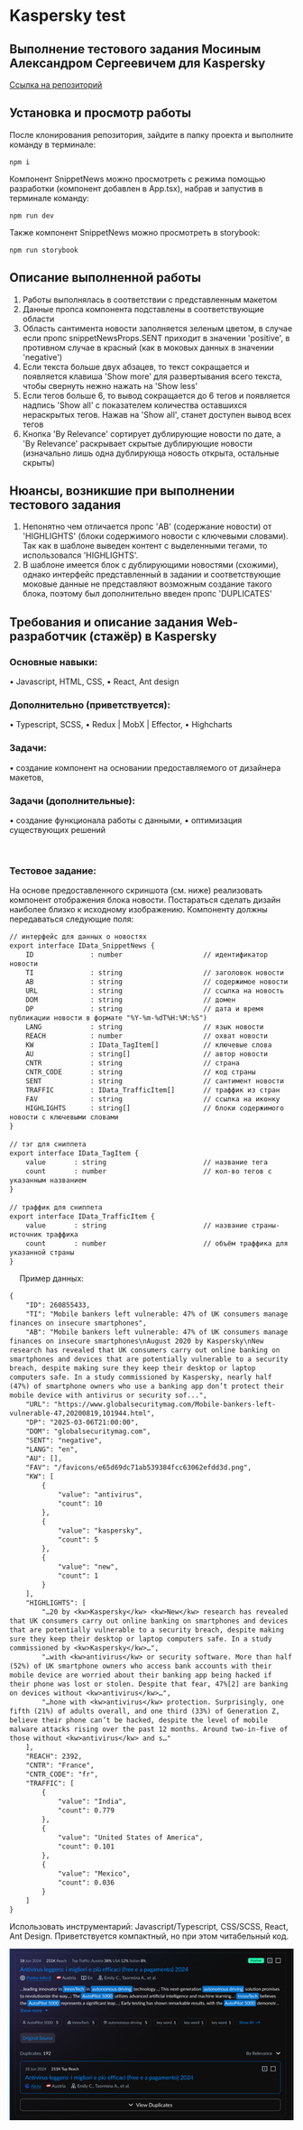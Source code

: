 # Kaspersky test  

## Выполнение тестового задания Мосиным Александром Сергеевичем для Kaspersky  
[Ссылка на репозиторий](https://github.com/AlexMoS1n/Kaspersky-test)  

## Установка и просмотр работы
После клонирования репозитория, зайдите в папку проекта и выполните команду в терминале:  
```
npm i  
```
Компонент SnippetNews можно просмотреть c  режима помощью разработки (компонент добавлен в App.tsx), набрав и запустив в терминале команду:
```
npm run dev  
```
Также компонент SnippetNews можно просмотреть в storybook:
```
npm run storybook  
```

## Описание выполненной работы
1. Работы выполнялась в соответствии с представленным макетом
2. Данные пропса компонента подставлены в соответствующие области
3. Область сантимента новости заполняется зеленым цветом, в случае если пропс snippetNewsProps.SENT приходит в значении 'positive', в противном случае в красный (как в моковых данных в значении 'negative')
4. Если текста больше двух абзацев, то текст сокращается и появляется клавиша 'Show more' для развертывания всего текста, чтобы свернуть нежно нажать на 'Show less'
5. Если тегов больше 6, то вывод сокращается до 6 тегов и появляется надпись 'Show all' с показателем количества оставшихся нераскрытых тегов. Нажав на 'Show all', станет доступен вывод всех тегов
6. Кнопка 'By Relevance' сортирует дублирующие новости по дате, а 'By Relevance' раскрывает скрытые дублирующие новости (изначально лишь одна дублирующа новость открыта, остальные скрыты)

## Нюансы, возникшие при выполнении тестового задания
1. Непонятно чем отличается пропс 'AB' (содержание новости) от 'HIGHLIGHTS' (блоки содержимого новости с ключевыми словами). Так как в шаблоне выведен контент с выделенными тегами, то использовался 'HIGHLIGHTS'.
2. В шаблоне имеется блок с дублирующими новостями (схожими), однако интерфейс представленный в задании и соответствующие моковые данные не представляют возможным создание такого блока, поэтому был дополнительно введен пропс 'DUPLICATES'

## Требования и описание задания Web-разработчик (стажёр) в Kaspersky

### Основные навыки:
•	Javascript, HTML, CSS, 
•	React, Ant design 

### Дополнительно (приветствуется):
•	Typescript, SCSS,
•	Redux | MobX | Effector,
•	Highcharts

### Задачи:
•	создание компонент на основании предоставляемого от дизайнера макетов,

### Задачи (дополнительные):
•	создание функционала работы с данными,
•	оптимизация существующих решений

 
### Тестовое задание:
На основе предоставленного скриншота (см. ниже) реализовать компонент отображения блока новости. Постараться сделать дизайн наиболее близко к исходному изображению. 
Компоненту должны передаваться следующие поля:
```
// интерфейс для данных о новостях
export interface IData_SnippetNews {
    ID              : number                    // идентификатор новости
    TI              : string                    // заголовок новости
    AB              : string                    // содержимое новости
    URL             : string                    // ссылка на новость
    DOM             : string                    // домен
    DP              : string                    // дата и время публикации новости в формате "%Y-%m-%dT%H:%M:%S")
    LANG            : string                    // язык новости
    REACH           : number                    // охват новости
    KW              : IData_TagItem[]           // ключевые слова
    AU              : string[]                  // автор новости
    CNTR            : string                    // страна
    CNTR_CODE       : string                    // код страны
    SENT            : string                    // сантимент новости
    TRAFFIC         : IData_TrafficItem[]       // траффик из стран
    FAV             : string                    // ссылка на иконку
    HIGHLIGHTS      : string[]                  // блоки содержимого новости с ключевыми словами
}

// тэг для сниппета
export interface IData_TagItem {
    value       : string                        // название тега
    count       : number                        // кол-во тегов с указанным названием
}

// траффик для сниппета
export interface IData_TrafficItem {
    value       : string                        // название страны-источник траффика
    count       : number                        // объём траффика для указанной страны
}
```
 
Пример данных:
```
{
    "ID": 260855433,
    "TI": "Mobile bankers left vulnerable: 47% of UK consumers manage finances on insecure smartphones",
    "AB": "Mobile bankers left vulnerable: 47% of UK consumers manage finances on insecure smartphones\nAugust 2020 by Kaspersky\nNew research has revealed that UK consumers carry out online banking on smartphones and devices that are potentially vulnerable to a security breach, despite making sure they keep their desktop or laptop computers safe. In a study commissioned by Kaspersky, nearly half (47%) of smartphone owners who use a banking app don’t protect their mobile device with antivirus or security sof...",
    "URL": "https://www.globalsecuritymag.com/Mobile-bankers-left-vulnerable-47,20200819,101944.html",
    "DP": "2025-03-06T21:00:00",
    "DOM": "globalsecuritymag.com",
    "SENT": "negative",
    "LANG": "en",
    "AU": [],
    "FAV": "/favicons/e65d69dc71ab539384fcc63062efdd3d.png",
    "KW": [
        {
            "value": "antivirus",
            "count": 10
        },
        {
            "value": "kaspersky",
            "count": 5
        },
        {
            "value": "new",
            "count": 1
        }
    ],
    "HIGHLIGHTS": [
        "…20 by <kw>Kaspersky</kw> <kw>New</kw> research has revealed that UK consumers carry out online banking on smartphones and devices that are potentially vulnerable to a security breach, despite making sure they keep their desktop or laptop computers safe. In a study commissioned by <kw>Kaspersky</kw>…",
        "…with <kw>antivirus</kw> or security software. More than half (52%) of UK smartphone owners who access bank accounts with their mobile device are worried about their banking app being hacked if their phone was lost or stolen. Despite that fear, 47%[2] are banking on devices without <kw>antivirus</kw>…",
        "…hone with <kw>antivirus</kw> protection. Surprisingly, one fifth (21%) of adults overall, and one third (33%) of Generation Z, believe their phone can’t be hacked, despite the level of mobile malware attacks rising over the past 12 months. Around two-in-five of those without <kw>antivirus</kw> and s…"
    ],
    "REACH": 2392,
    "CNTR": "France",
    "CNTR_CODE": "fr",
    "TRAFFIC": [
        {
            "value": "India",
            "count": 0.779
        },
        {
            "value": "United States of America",
            "count": 0.101
        },
        {
            "value": "Mexico",
            "count": 0.036
        }
    ]
}
```
Использовать инструментарий: Javascript/Typescript, CSS/SCSS, React, Ant Design.
Приветствуется компактный, но при этом читабельный код.  
 
![Макет задания](https://github.com/AlexMoS1n/Kaspersky-test/blob/main/src/assets/test.png)